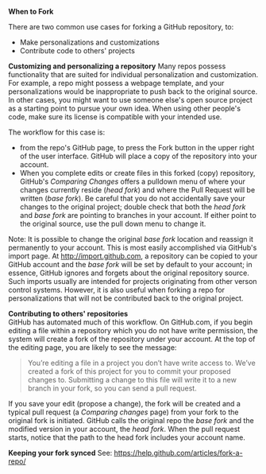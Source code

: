 <strong>When to Fork</strong>  

There are two common use cases for forking a GitHub repository, to:
* Make personalizations and customizations
* Contribute code to others' projects

**Customizing and personalizing a repository**
Many repos possess functionality that are suited for individual personalization and customization. For example, a repo might possess a webpage template, and your personalizations would be inappropriate to push back to the original source. In other cases, you might want to use someone else's open source project as a starting point to pursue your own idea. When using other people's code, make sure its license is compatible with your intended use.  

The workflow for this case is:  
* from the repo's GitHub page, to press the Fork button in the upper right of the user interface. GitHub will place a copy of the repository into your account. 
* When you complete edits or create files in this forked (copy) repository, GitHub's *Comparing Changes* offers a pulldown menu of where your changes currently reside (*head fork*) and where the Pull Request will be written (*base fork*). Be careful that you do not accidentally save your changes to the original project; double check that both the *head fork* and *base fork* are pointing to branches in your account. If either point to the original source, use the pull down menu to change it.  

Note: It is possible to change the original *base fork* location and reassign it permanently to your account. This is most easily accomplished via GitHub's import page. At http://import.github.com, a repository can be copied to your GitHub account and the *base fork* will be set by default to your account; in essence, GitHub ignores and forgets about the original repository source. Such imports usually are intended for projects originating from other verson control systems. However, it is also useful when forking a repo for personalizations that will not be contributed back to the original project.

**Contributing to others' repositories**  
GitHub has automated much of this workflow. On GitHub.com, if you begin editing a file within a repository which you do not have write permission, the system will create a fork of the repository under your account. At the top of the editing page, you are likely to see the message: <blockquote>You’re editing a file in a project you don’t have write access to. We’ve created a fork of this project for you to commit your proposed changes to. Submitting a change to this file will write it to a new branch in your fork, so you can send a pull request.</blockquote>

If you save your edit (propose a change), the fork will be created and a typical pull request (a *Comparing changes* page) from your fork to the original fork is initiated. GitHub calls the original repo the <i>base fork</i> and the modified version in your account, the <i>head fork</i>. When the pull request starts, notice that the path to the head fork includes your account name.

**Keeping your fork synced**
See: https://help.github.com/articles/fork-a-repo/
